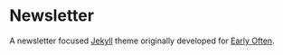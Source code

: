 # Newsletter

A newsletter focused [Jekyll](https://jekyllrb.com/) theme originally developed for [Early Often](https://www.earlyoften.com).

